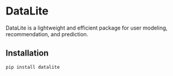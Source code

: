 # DataLite

DataLite is a lightweight and efficient package for user modeling, recommendation, and prediction.

## Installation

```bash
pip install datalite
